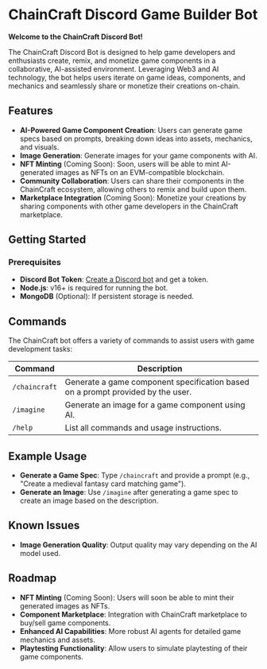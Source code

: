 # ChainCraft Discord Game Builder Bot

**Welcome to the ChainCraft Discord Bot!**

The ChainCraft Discord Bot is designed to help game developers and enthusiasts create, remix, and monetize game components in a collaborative, AI-assisted environment. Leveraging Web3 and AI technology, the bot helps users iterate on game ideas, components, and mechanics and seamlessly share or monetize their creations on-chain.

## Features

- **AI-Powered Game Component Creation**: Users can generate game specs based on prompts, breaking down ideas into assets, mechanics, and visuals.
- **Image Generation**: Generate images for your game components with AI.
- **NFT Minting** (Coming Soon): Soon, users will be able to mint AI-generated images as NFTs on an EVM-compatible blockchain.
- **Community Collaboration**: Users can share their components in the ChainCraft ecosystem, allowing others to remix and build upon them.
- **Marketplace Integration** (Coming Soon): Monetize your creations by sharing components with other game developers in the ChainCraft marketplace.

## Getting Started

### Prerequisites

- **Discord Bot Token**: [Create a Discord bot](https://discord.com/developers/applications) and get a token.
- **Node.js**: v16+ is required for running the bot.
- **MongoDB** (Optional): If persistent storage is needed.

## Commands

The ChainCraft bot offers a variety of commands to assist users with game development tasks:

| Command       | Description                                                                   |
|---------------|-------------------------------------------------------------------------------|
| `/chaincraft` | Generate a game component specification based on a prompt provided by the user. |
| `/imagine`    | Generate an image for a game component using AI.                              |
| `/help`       | List all commands and usage instructions.                                     |

## Example Usage

- **Generate a Game Spec**: Type `/chaincraft` and provide a prompt (e.g., "Create a medieval fantasy card matching game").
- **Generate an Image**: Use `/imagine` after generating a game spec to create an image based on the description.

## Known Issues

- **Image Generation Quality**: Output quality may vary depending on the AI model used.

## Roadmap

- **NFT Minting** (Coming Soon): Users will soon be able to mint their generated images as NFTs.
- **Component Marketplace**: Integration with ChainCraft marketplace to buy/sell game components.
- **Enhanced AI Capabilities**: More robust AI agents for detailed game mechanics and assets.
- **Playtesting Functionality**: Allow users to simulate playtesting of their game components.
